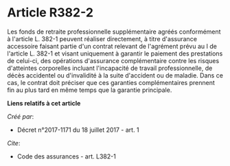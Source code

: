 # Article R382-2

Les fonds de retraite professionnelle supplémentaire agréés conformément à l'article L. 382-1 peuvent réaliser directement, à
titre d'assurance accessoire faisant partie d'un contrat relevant de l'agrément prévu au I de l'article L. 382-1 et visant
uniquement à garantir le paiement des prestations de celui-ci, des opérations d'assurance complémentaire contre les risques
d'atteintes corporelles incluant l'incapacité de travail professionnelle, de décès accidentel ou d'invalidité à la suite
d'accident ou de maladie. Dans ce cas, le contrat doit préciser que ces garanties complémentaires prennent fin au plus tard
en même temps que la garantie principale.

**Liens relatifs à cet article**

_Créé par_:

  - Décret n°2017-1171 du 18 juillet 2017 - art. 1

_Cite_:

  - Code des assurances - art. L382-1
